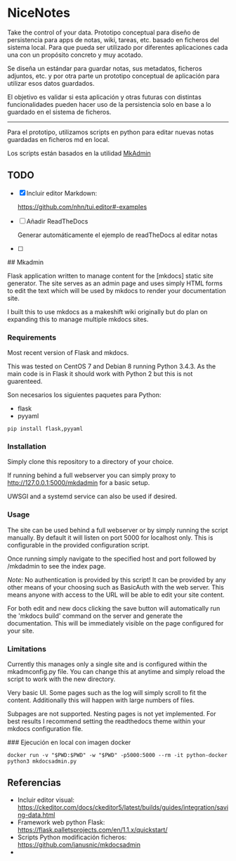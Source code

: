 # NiceNotes #
Take the control of your data. Prototipo conceptual para diseño de persistencia para apps de notas, wiki, tareas, etc. basado en ficheros del sistema local. Para que pueda ser utilizado por diferentes aplicaciones cada una con un propósito concreto y muy acotado.

Se diseña un estándar para guardar notas, sus metadatos, ficheros adjuntos, etc. y por otra parte un prototipo conceptual de aplicación para utilizar esos datos guardados. 

El objetivo es validar si esta aplicación y otras futuras con distintas funcionalidades pueden hacer uso de la persistencia solo en base a lo guardado en el sistema de ficheros. 

---

Para el prototipo, utilizamos scripts en python para editar nuevas notas guardadas en ficheros md en local.

Los scripts están basados en la utilidad [MkAdmin](https://github.com/janusnic/mkdocsadmin)

## TODO

- [x] Incluir editor Markdown:

  https://github.com/nhn/tui.editor#-examples

- [ ] Añadir ReadTheDocs

  Generar automáticamente el ejemplo de readTheDocs al editar notas

- [ ] 

## Mkadmin

Flask application written to manage content for the [mkdocs] static site generator.
The site serves as an admin page and uses simply HTML forms to edit the text which will be used by mkdocs to render your documentation site.

I built this to use mkdocs as a makeshift wiki originally but do plan on expanding this to manage multiple mkdocs sites.

### Requirements ###
Most recent version of Flask and mkdocs.

This was tested on CentOS 7 and Debian 8 running Python 3.4.3. As the main code is in Flask it should work with Python 2 but this is not guarenteed.

Son necesarios los siguientes paquetes para Python:

- flask
- pyyaml

`pip install flask,pyyaml`

### Installation ###
Simply clone this repository to a directory of your choice.

If running behind a full webserver you can simply proxy to http://127.0.0.1:5000/mkdadmin for a basic setup.

UWSGI and a systemd service can also be used if desired.



### Usage ###
The site can be used behind a full webserver or by simply running the script manually. By default it will listen on port 5000 for localhost only. This is configurable in the provided configuration script.

Once running simply navigate to the specified host and port followed by /mkdadmin to see the index page. 

*Note:* No authentication is provided by this script! It can be provided by any other means of your choosing such as BasicAuth with the web server. This means anyone with access to the URL will be able to edit your site content.

For both edit and new docs clicking the save button will automatically run the 'mkdocs build' command on the server and generate the documentation. This will be immediately visible on the page configured for your site.

### Limitations ###
Currently this manages only a single site and is configured within the mkadmconfig.py file. You can change this at anytime and simply reload the script to work with the new directory.

Very basic UI. Some pages such as the log will simply scroll to fit the content. Additionally this will happen with large numbers of files.

Subpages are not supported. Nesting pages is not yet implemented. For best results I recommend setting the readthedocs theme within your mkdocs configuration file.



### Ejecución en local con imagen docker

`docker run -v "$PWD:$PWD" -w "$PWD" -p5000:5000 --rm -it python-docker python3 mkdocsadmin.py`



[1]: http://www.mkdocs.org/ "mkdocs.org"



## Referencias

* Incluir editor visual: https://ckeditor.com/docs/ckeditor5/latest/builds/guides/integration/saving-data.html
* Framework web python Flask: https://flask.palletsprojects.com/en/1.1.x/quickstart/
* Scripts Python modificación ficheros: https://github.com/janusnic/mkdocsadmin
* 